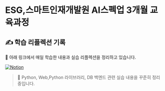 # ESG,스마트인재개발원 AI스펙업 3개월 교육과정

## ✍️ 학습 리플렉션 기록

📘 아래 링크에서 매일 학습한 내용과 실습 리플렉션을 정리하고 있습니다.

[![Notion](https://img.shields.io/badge/Notion-리플렉션%20바로가기-000000?style=for-the-badge&logo=notion&logoColor=white)](https://www.notion.so/1f519a85a51f81c58e3af788f77c4e4d?p=1f519a85a51f812a993fffc164b6e52c&pm=c)

> 🧠 Python, Web,Python 라이브러리, DB 백엔드 관련 실습 내용을 꾸준히 정리 중입니다.
